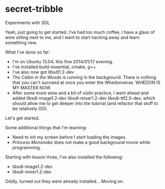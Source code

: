 secret-tribble
==============

Experiments with SDL

Yeah, just going to get started.  I've had too much coffee, I have a glass of
wine sitting next to me, and I want to start hacking away and learn something
new.

What I've done so far:

* I'm on Ubuntu 13.04, this fine 2014/01/17 evening.
* I've installed build-essential, cmake, g++
* I've also now got libsdl1.2-dev
* _The Cabin in the Woods_ is running in the background.  There is nothing
  that you can't succeed at once you enter the Whedonverse.  WHEDON IS MY
  MASTER NOW.
* After some more wine and a bit of violin practice, I went ahead and added
  libsdl-image1.2-dev libsdl-mixer1.2-dev libsdl-ttf2.0-dev, which should 
  allow me to get deeper into the tutorial (and refactor that stuff to be
  relatively OO).

Let's get started.

Some additional things that I'm learning:

* Need to init my screen before I start loading the images.
* _Princess Mononoke_ does not make a good background movie while programming.

Starting with lesson three, I've also installed the following:

* libsdl-image1.2-dev
* libsdl-mixer1.2-dev

Oddly, turned out they were already installed...  Moving on.
